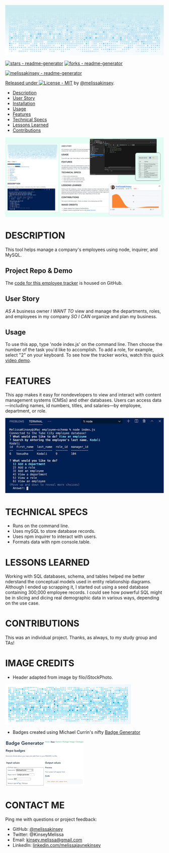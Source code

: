 
	
![readme-header](assets/readme-header.png)
	
[![stars - readme-generator](https://img.shields.io/github/stars/melissakinsey/readme-generator?style=social)](https://github.com/melissakinsey/readme-generator)
[![forks - readme-generator](https://img.shields.io/github/forks/melissakinsey/readme-generator?style=social)](https://github.com/melissakinsey/readme-generator)

[![melissakinsey - readme-generator](https://img.shields.io/static/v1?label=melissakinsey&message=readme-generator&color=blue&logo=github)](https://github.com/melissakinsey/readme-generator)
<div align="center">
</div>

[Released under ![License - MIT](https://img.shields.io/badge/License-MIT-blue)](#license) by [@melissakinsey](https://github.com/melissakinsey).	
	
* [Description](#Description)
* [User Story](#User_Story)
* [Installation](#Installation)
* [Usage](#Usage)
* [Features](#Features)
* [Technical Specs](#Technical_Specs)
* [Lessons Learned](#Lessons_Learned)
* [Contributions](#Contributions)
	
![Screenshots of employee tracker](assets/employee-schema-cover.png)

# DESCRIPTION
This tool helps manage a company's employees using node, inquirer, and MySQL. 

## Project Repo & Demo
The [code for this employee tracker](https://github.com/melissakinsey/employee-schema) is housed on GitHub.  
		
## User Story
*AS A* business owner *I WANT TO* view and manage the departments, roles, and employees in my company *SO I CAN* organize and plan my business.	
	
## Usage
To use this app, type 'node index.js' on the command line. Then choose the number of the task you'd like to accomplish. To add a role, for example, select "2" on your keyboard. To see how the tracker works, watch this quick [video demo](https://youtu.be/4snwFDtDfyQ).
	
# FEATURES
This app makes it easy for nondevelopers to view and interact with content management systems (CMSs) and other databases. Users can access data—including names, id numbers, titles, and salaries—by employee, department, or role.

![employee-db-app](assets/employee-db-app.png)
	
# TECHNICAL SPECS
* Runs on the command line. 
* Uses mySQL to store database records. 
* Uses npm inquirer to interact with users. 
* Formats data with npm console.table. 
	
# LESSONS LEARNED 
Working with SQL databases, schema, and tables helped me better nderstand the conceptual models used in entity relationship diagrams. Although I ended up scrapping it, I started out using a seed database containing 300,000 employee records. I could see how powerful SQL might be in slicing and dicing real demographic data in various ways, depending on the use case.  

# CONTRIBUTIONS
This was an individual project. Thanks, as always, to my study group and TAs!
	
# IMAGE CREDITS
* Header adapted from image by filo/iStockPhoto.

![Original iStock image](assets/header-original.png)  
* Badges created using Michael Currin's nifty [Badge Generator](https://michaelcurrin.github.io/badge-generator/#/repo)

![Badge Generator](assets/badge-generator.png) 


# CONTACT ME
Ping me with questions or project feedback:
* GitHub: [@melissakinsey](https://melissakinsey.github.io/portfolio/)
* Twitter: @KinseyMelissa
* Email: [kinsey.melissa@gmail.com](mailto:kinsey.melissa@gmail.com)
* LinkedIn: [linkedin.com/melissajaynekinsey](https://www.linkedin.com/in/melissajaynekinsey/)

